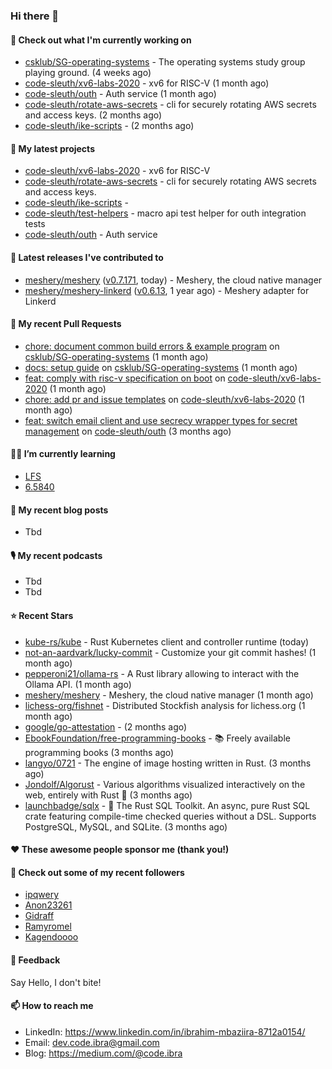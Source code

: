 

### Hi there 👋

#### 👷 Check out what I'm currently working on

- [csklub/SG-operating-systems](https://github.com/csklub/SG-operating-systems) - The operating systems study group playing ground. (4 weeks ago)
- [code-sleuth/xv6-labs-2020](https://github.com/code-sleuth/xv6-labs-2020) - xv6 for RISC-V  (1 month ago)
- [code-sleuth/outh](https://github.com/code-sleuth/outh) - Auth service (1 month ago)
- [code-sleuth/rotate-aws-secrets](https://github.com/code-sleuth/rotate-aws-secrets) - cli for securely rotating AWS secrets and access keys. (2 months ago)
- [code-sleuth/ike-scripts](https://github.com/code-sleuth/ike-scripts) -  (2 months ago)

#### 🌱 My latest projects

- [code-sleuth/xv6-labs-2020](https://github.com/code-sleuth/xv6-labs-2020) - xv6 for RISC-V 
- [code-sleuth/rotate-aws-secrets](https://github.com/code-sleuth/rotate-aws-secrets) - cli for securely rotating AWS secrets and access keys.
- [code-sleuth/ike-scripts](https://github.com/code-sleuth/ike-scripts) - 
- [code-sleuth/test-helpers](https://github.com/code-sleuth/test-helpers) - macro api test helper for outh integration tests
- [code-sleuth/outh](https://github.com/code-sleuth/outh) - Auth service

#### 🔭 Latest releases I've contributed to

- [meshery/meshery](https://github.com/meshery/meshery) ([v0.7.171](https://github.com/meshery/meshery/releases/tag/v0.7.171), today) - Meshery, the cloud native manager
- [meshery/meshery-linkerd](https://github.com/meshery/meshery-linkerd) ([v0.6.13](https://github.com/meshery/meshery-linkerd/releases/tag/v0.6.13), 1 year ago) - Meshery adapter for Linkerd

#### 🔨 My recent Pull Requests

- [chore: document common build errors &amp; example program](https://github.com/csklub/SG-operating-systems/pull/2) on [csklub/SG-operating-systems](https://github.com/csklub/SG-operating-systems) (1 month ago)
- [docs: setup guide](https://github.com/csklub/SG-operating-systems/pull/1) on [csklub/SG-operating-systems](https://github.com/csklub/SG-operating-systems) (1 month ago)
- [feat: comply with risc-v specification on boot](https://github.com/code-sleuth/xv6-labs-2020/pull/2) on [code-sleuth/xv6-labs-2020](https://github.com/code-sleuth/xv6-labs-2020) (1 month ago)
- [chore: add pr and issue templates](https://github.com/code-sleuth/xv6-labs-2020/pull/1) on [code-sleuth/xv6-labs-2020](https://github.com/code-sleuth/xv6-labs-2020) (1 month ago)
- [feat: switch email client and use secrecy wrapper types for secret management](https://github.com/code-sleuth/outh/pull/22) on [code-sleuth/outh](https://github.com/code-sleuth/outh) (3 months ago)

#### 🌱📖 I’m currently learning
- [LFS](https://www.linuxfromscratch.org/lfs/)
- [6.5840](http://nil.csail.mit.edu/6.5840/2024/)

#### 📜 My recent blog posts
- Tbd

#### 🎙️ My recent podcasts
- Tbd
- Tbd

#### ⭐ Recent Stars

- [kube-rs/kube](https://github.com/kube-rs/kube) - Rust Kubernetes client and controller runtime (today)
- [not-an-aardvark/lucky-commit](https://github.com/not-an-aardvark/lucky-commit) - Customize your git commit hashes! (1 month ago)
- [pepperoni21/ollama-rs](https://github.com/pepperoni21/ollama-rs) - A Rust library allowing to interact with the Ollama API. (1 month ago)
- [meshery/meshery](https://github.com/meshery/meshery) - Meshery, the cloud native manager (1 month ago)
- [lichess-org/fishnet](https://github.com/lichess-org/fishnet) - Distributed Stockfish analysis for lichess.org (1 month ago)
- [google/go-attestation](https://github.com/google/go-attestation) -  (2 months ago)
- [EbookFoundation/free-programming-books](https://github.com/EbookFoundation/free-programming-books) - :books: Freely available programming books (3 months ago)
- [langyo/0721](https://github.com/langyo/0721) - The engine of image hosting written in Rust. (3 months ago)
- [Jondolf/Algorust](https://github.com/Jondolf/Algorust) - Various algorithms visualized interactively on the web, entirely with Rust 🦀 (3 months ago)
- [launchbadge/sqlx](https://github.com/launchbadge/sqlx) - 🧰 The Rust SQL Toolkit. An async, pure Rust SQL crate featuring compile-time checked queries without a DSL. Supports PostgreSQL, MySQL, and SQLite. (3 months ago)

#### ❤️ These awesome people sponsor me (thank you!)


#### 👯 Check out some of my recent followers

- [ipqwery](https://github.com/ipqwery)
- [Anon23261](https://github.com/Anon23261)
- [Gidraff](https://github.com/Gidraff)
- [Ramyromel](https://github.com/Ramyromel)
- [Kagendoooo](https://github.com/Kagendoooo)

#### 💬 Feedback

Say Hello, I don't bite!

#### 📫 How to reach me

- LinkedIn: https://www.linkedin.com/in/ibrahim-mbaziira-8712a0154/
- Email: dev.code.ibra@gmail.com
- Blog: https://medium.com/@code.ibra



